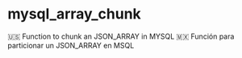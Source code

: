 # mysql_array_chunk
:us: Function to chunk an JSON_ARRAY in MYSQL
:mexico: Función para particionar un JSON_ARRAY en MSQL
